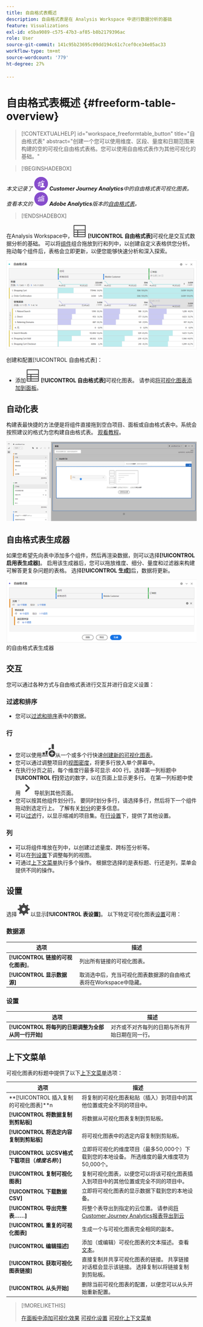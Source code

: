 ```yaml
---
title: 自由格式表概述
description: 自由格式表是在 Analysis Workspace 中进行数据分析的基础
feature: Visualizations
exl-id: e5ba9089-c575-47b3-af85-b8b2179396ac
role: User
source-git-commit: 141c95b23695c09dd194c61c7cef0ce34e05ac33
workflow-type: tm+mt
source-wordcount: '779'
ht-degree: 27%

---
```


# 自由格式表概述 {#freeform-table-overview}

<!-- markdownlint-disable MD034 -->

>[!CONTEXTUALHELP]
>id="workspace_freeformtable_button"
>title="自由格式表"
>abstract="创建一个您可以使用维度、区段、量度和日期范围来构建的空的可视化自由格式表格。您可以使用自由格式表作为其他可视化的基础。"

<!-- markdownlint-enable MD034 -->


>[!BEGINSHADEBOX]

_本文记录了_ ![CustomerJourneyAnalytics](/help/assets/icons/CustomerJourneyAnalytics.svg) _**Customer Journey Analytics**&#x200B;中的自由格式表可视化图表。_<br/>_查看本文的_ ![AdobeAnalytics](/help/assets/icons/AdobeAnalytics.svg) _**Adobe Analytics**&#x200B;版本的[自由格式表](https://experienceleague.adobe.com/en/docs/analytics/analyze/analysis-workspace/visualizations/freeform-table/freeform-table)。_

>[!ENDSHADEBOX]


在Analysis Workspace中，![表](/help/assets/icons/Table.svg) **[!UICONTROL 自由格式表]**&#x200B;可视化是交互式数据分析的基础。 可以将[组件](/help/components/overview.md)组合拖放到行和列中，以创建自定义表格供您分析。拖动每个组件后，表格会立即更新，以便您能够快速分析和深入探索。

![自由格式表显示行和列中的组件，包括多个网页的访问和在线订单。](assets/opening-section.png)

创建和配置[!UICONTROL 自由格式表]：

* 添加![表](/help/assets/icons/Table.svg) **[!UICONTROL 自由格式表]**&#x200B;可视化图表。 请参阅[将可视化图表添加到面板](../freeform-analysis-visualizations.md#add-visualizations-to-a-panel)。

## 自动化表

构建表最快捷的方法便是将组件直接拖到空白项目、面板或自由格式表中。系统会按照建议的格式为您构建自由格式表。 [观看教程](https://experienceleague.adobe.com/en/docs/analytics-learn/tutorials/analysis-workspace/building-freeform-tables/auto-build-freeform-tables-in-analysis-workspace)。

![将带有访问组件的新面板拖放到工作空间。](assets/automated-table.png)

## 自由格式表生成器

如果您希望先向表中添加多个组件，然后再渲染数据，则可以选择&#x200B;**[!UICONTROL 启用表生成器]**。 启用该生成器后，您可以拖放维度、细分、量度和过滤器来构建可解答更复杂问题的表格。 选择&#x200B;**[!UICONTROL 生成]**&#x200B;后，数据将更新。

![显示](assets/table-builder.png)的自由格式表生成器

## 交互

您可以通过各种方式与自由格式表进行交互并进行自定义设置：

### 过滤和排序

* 您可以[过滤和排序](filter-and-sort.md)表中的数据。

### 行

* 您可以使用![GraphBarVerticalAdd](/help/assets/icons/GraphBarVerticalAdd.svg)从一个或多个行快速[创建新的可视化图表](../freeform-analysis-visualizations.md#visualize)。
* 您可以通过调整项目的[视图密度](/help/analysis-workspace/build-workspace-project/view-density.md)，将更多行放入单个屏幕中。
* 在执行分页之前，每个维度行最多可显示 400 行。选择第一列标题中&#x200B;**[!UICONTROL 行]**&#x200B;旁边的数字，以在页面上显示更多行。 在第一列标题中使用![ChevronRight](/help/assets/icons/ChevronRight.svg)导航到其他页面。
* 您可以按其他组件划分行。 要同时划分多行，请选择多行，然后将下一个组件拖动到选定行上。 了解有关[划分](/help/components/dimensions/t-breakdown-fa.md)的更多信息。
* 可以[过滤](/help/components/filters/filters-overview.md)行，以显示缩减的项目集。在[行设置](/help/analysis-workspace/visualizations/freeform-table/column-row-settings/table-settings.md)下，提供了其他设置。

### 列

* 可以将组件堆放在列中，以创建过滤量度、跨标签分析等。
* 可以在[列设置](/help/analysis-workspace/visualizations/freeform-table/column-row-settings/column-settings.md)下调整每列的视图。
* 可通过[上下文菜单](/help/analysis-workspace/visualizations/freeform-analysis-visualizations.md#context-menu)执行多个操作。 根据您选择的是表标题、行还是列，菜单会提供不同的操作。


## 设置

选择![设置](/help/assets/icons/Setting.svg)以显示&#x200B;**[!UICONTROL 表设置]**。 以下特定可视化图表[设置](../freeform-analysis-visualizations.md#settings)可用：

### 数据源

| 选项 | 描述 |
|---|---|
| **[!UICONTROL 链接的可视化图表]**。 | 列出所有链接的可视化图表。 |
| **[!UICONTROL 显示数据源]** | 取消选中后，充当可视化图表数据源的自由格式表将在Workspace中隐藏。 |

### 设置

| 选项 | 描述 |
|---|---|
| **[!UICONTROL 将每列的日期调整为全部从同一行开始]** | 对齐或不对齐每列的日期与所有开始日期在同一行。 |


## 上下文菜单

可视化图表的标题中提供了以下[上下文菜单](../freeform-analysis-visualizations.md#context-menu)选项：

| 选项 | 描述 |
| --- | --- |
| **[!UICONTROL 插入复制的可视化图表]**n | 将复制的可视化图表粘贴（插入）到项目中的其他位置或完全不同的项目中。 |
| **[!UICONTROL 将数据复制到剪贴板]** | 将数据从可视化图表复制到剪贴板。 |
| **[!UICONTROL 将选定内容复制到剪贴板]** | 将可视化图表中的选定内容复制到剪贴板。 |
| **[!UICONTROL 以CSV格式下载项目（*维度名称*）]** | 立即将可视化的维度项目（最多50,000个）下载到您的本地设备。 所选维度的最大维度项为50,000个。 |
| **[!UICONTROL 复制可视化图表]** | 复制可视化图表，以便您可以将该可视化图表插入到项目中的其他位置或完全不同的项目中。 |
| **[!UICONTROL 下载数据CSV]** | 立即将可视化图表的显示数据下载到您的本地设备。 |
| **[!UICONTROL 导出完整表……]** | 将整个表导出到指定的云位置。 请参阅[将Customer Journey Analytics报表导出到云](../../export/export-cloud.md) |
| **[!UICONTROL 重复的可视化图表]** | 生成一个与可视化图表完全相同的副本。 |
| **[!UICONTROL 编辑描述]** | 添加（或编辑）可视化图表的文本描述。 查看[文本](../text.md)。 |
| **[!UICONTROL 获取可视化图表链接]** | 直接复制并共享可视化图表的链接。 共享链接对话框会显示该链接。 选择复制以将链接复制到剪贴板。 |
| **[!UICONTROL 从头开始]** | 删除当前可视化图表的配置，以便您可以从头开始重新配置。 |


>[!MORELIKETHIS]
>
>[在面板中添加可视化效果](/help/analysis-workspace/visualizations/freeform-analysis-visualizations.md#add-visualizations-to-a-panel)
>[可视化设置](/help/analysis-workspace/visualizations/freeform-analysis-visualizations.md#settings)
>[可视化上下文菜单](/help/analysis-workspace/visualizations/freeform-analysis-visualizations.md#context-menu)
>
